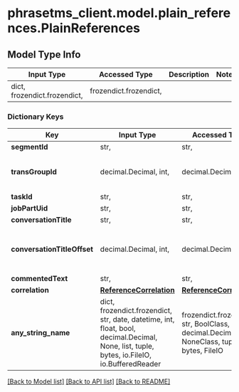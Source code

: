 # phrasetms_client.model.plain_references.PlainReferences

## Model Type Info

| Input Type                   | Accessed Type          | Description | Notes |
| ---------------------------- | ---------------------- | ----------- | ----- |
| dict, frozendict.frozendict, | frozendict.frozendict, |             |

### Dictionary Keys

| Key                         | Input Type                                                                                                                                  | Accessed Type                                                                           | Description                                                        | Notes                                     |
| --------------------------- | ------------------------------------------------------------------------------------------------------------------------------------------- | --------------------------------------------------------------------------------------- | ------------------------------------------------------------------ | ----------------------------------------- |
| **segmentId**               | str,                                                                                                                                        | str,                                                                                    |                                                                    |
| **transGroupId**            | decimal.Decimal, int,                                                                                                                       | decimal.Decimal,                                                                        |                                                                    | value must be a 32 bit integer            |
| **taskId**                  | str,                                                                                                                                        | str,                                                                                    |                                                                    | [optional]                                |
| **jobPartUid**              | str,                                                                                                                                        | str,                                                                                    |                                                                    | [optional]                                |
| **conversationTitle**       | str,                                                                                                                                        | str,                                                                                    |                                                                    | [optional]                                |
| **conversationTitleOffset** | decimal.Decimal, int,                                                                                                                       | decimal.Decimal,                                                                        |                                                                    | [optional] value must be a 32 bit integer |
| **commentedText**           | str,                                                                                                                                        | str,                                                                                    |                                                                    | [optional]                                |
| **correlation**             | [**ReferenceCorrelation**](ReferenceCorrelation.md)                                                                                         | [**ReferenceCorrelation**](ReferenceCorrelation.md)                                     |                                                                    | [optional]                                |
| **any_string_name**         | dict, frozendict.frozendict, str, date, datetime, int, float, bool, decimal.Decimal, None, list, tuple, bytes, io.FileIO, io.BufferedReader | frozendict.frozendict, str, BoolClass, decimal.Decimal, NoneClass, tuple, bytes, FileIO | any string name can be used but the value must be the correct type | [optional]                                |

[[Back to Model list]](../../README.md#documentation-for-models) [[Back to API list]](../../README.md#documentation-for-api-endpoints) [[Back to README]](../../README.md)
